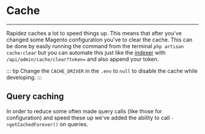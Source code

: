 # Cache

---

Rapidez caches a lot to speed things up. This means that after you've changed some Magento configuration you've to clear the cache. This can be done by easily running the command from the terminal `php artisan cache:clear` but you can automate this just like the [indexer](indexer.md#webhook) with `/api/admin/cache/clear?token=` and also append your token.

::: tip
Change the `CACHE_DRIVER` in the `.env` to `null` to disable the cache while developing.
:::

## Query caching

In order to reduce some often made query calls (like those for configuration) and speed these up we've added the ability to call `->getCachedForever()` on queries.
